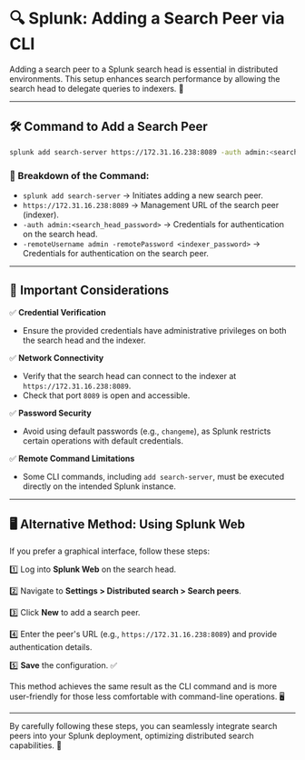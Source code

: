 # 🔍 Splunk: Adding a Search Peer via CLI

Adding a search peer to a Splunk search head is essential in distributed environments. This setup enhances search performance by allowing the search head to delegate queries to indexers. 🎯

---

## 🛠️ Command to Add a Search Peer

```bash
splunk add search-server https://172.31.16.238:8089 -auth admin:<search_head_password> -remoteUsername admin -remotePassword <indexer_password>
```

### 📌 Breakdown of the Command:

- `splunk add search-server` → Initiates adding a new search peer.
- `https://172.31.16.238:8089` → Management URL of the search peer (indexer).
- `-auth admin:<search_head_password>` → Credentials for authentication on the search head.
- `-remoteUsername admin -remotePassword <indexer_password>` → Credentials for authentication on the search peer.

---

## 🔎 Important Considerations

✅ **Credential Verification**
   - Ensure the provided credentials have administrative privileges on both the search head and the indexer.

✅ **Network Connectivity**
   - Verify that the search head can connect to the indexer at `https://172.31.16.238:8089`.
   - Check that port `8089` is open and accessible.

✅ **Password Security**
   - Avoid using default passwords (e.g., `changeme`), as Splunk restricts certain operations with default credentials.

✅ **Remote Command Limitations**
   - Some CLI commands, including `add search-server`, must be executed directly on the intended Splunk instance.

---

## 🖥️ Alternative Method: Using Splunk Web

If you prefer a graphical interface, follow these steps:

1️⃣ Log into **Splunk Web** on the search head.

2️⃣ Navigate to **Settings > Distributed search > Search peers**.

3️⃣ Click **New** to add a search peer.

4️⃣ Enter the peer's URL (e.g., `https://172.31.16.238:8089`) and provide authentication details.

5️⃣ **Save** the configuration. ✅

This method achieves the same result as the CLI command and is more user-friendly for those less comfortable with command-line operations. 🖥️

---

By carefully following these steps, you can seamlessly integrate search peers into your Splunk deployment, optimizing distributed search capabilities. 🚀

